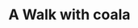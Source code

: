 ---
layout: post
section-type: post
title: A Walk with coala
category: GSoC
tags: [ 'python', 'GSoC', 'coala' ]
---